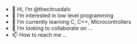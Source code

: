 - 👋 Hi, I’m @thecitrusdalv
- 👀 I’m interested in low level programming
- 🌱 I’m currently learning C, C++, Microcontrollers
- 💞️ I’m looking to collaborate on ...
- 📫 How to reach me ...

<!---
thecitrusdalv/thecitrusdalv is a ✨ special ✨ repository because its `README.md` (this file) appears on your GitHub profile.
You can click the Preview link to take a look at your changes.
--->
